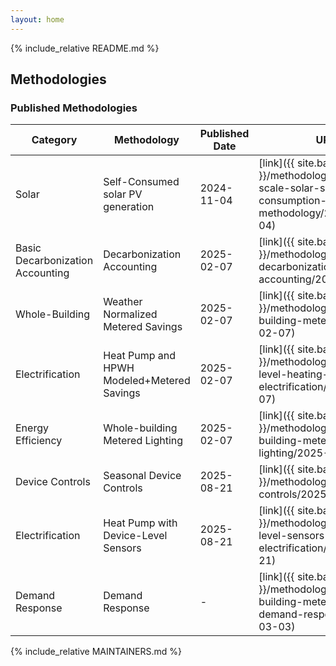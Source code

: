 ```yaml
---
layout: home
---
```


{% include_relative README.md %}

## Methodologies

### Published Methodologies

| Category           | Methodology                                      | Published Date | URL |
| ------------------ | ------------------------------------------------ | ------------  | ------------ |
| Solar              | Self-Consumed solar PV generation                | 2024-11-04 | [link]({{ site.baseurl }}/methodologies/small-scale-solar-self-consumption-methodology/2024-11-04) |
| Basic Decarbonization Accounting  | Decarbonization Accounting        | 2025-02-07  | [link]({{ site.baseurl }}/methodologies/basic-decarbonization-accounting/2025-02-07) |
| Whole-Building     | Weather Normalized Metered Savings               | 2025-02-07  | [link]({{ site.baseurl }}/methodologies/whole-building-metered/2025-02-07) |
| Electrification    | Heat Pump and HPWH Modeled+Metered Savings       | 2025-02-07 | [link]({{ site.baseurl }}/methodologies/device-level-heating-household-electrification/2025-02-07) |
| Energy Efficiency  | Whole-building Metered Lighting                  | 2025-02-07  | [link]({{ site.baseurl }}/methodologies/whole-building-metered-lighting/2025-02-07) |
| Device Controls  | Seasonal Device Controls                              | 2025-08-21  | [link]({{ site.baseurl }}/methodologies/seasonal-controls/2025-08-21) |
| Electrification    | Heat Pump with Device-Level Sensors              | 2025-08-21  | [link]({{ site.baseurl }}/methodologies/device-level-sensors-electrification/2025-08-21) |
| Demand Response    | Demand Response                                  |     -       | [link]({{ site.baseurl }}/methodologies/whole-building-metered-demand-response/2025-03-03) |

{% include_relative MAINTAINERS.md %}
